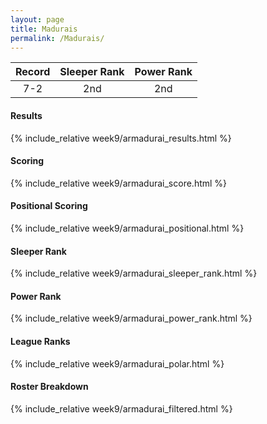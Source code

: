 ```yaml
---
layout: page
title: Madurais
permalink: /Madurais/
---
```


Record | Sleeper Rank | Power Rank               
:--: | :--: | :--:
7-2 | 2nd | 2nd   

#### Results
{% include_relative week9/armadurai_results.html %}

#### Scoring
{% include_relative week9/armadurai_score.html %}

#### Positional Scoring
{% include_relative week9/armadurai_positional.html %}

#### Sleeper Rank
{% include_relative week9/armadurai_sleeper_rank.html %}

#### Power Rank
{% include_relative week9/armadurai_power_rank.html %}

#### League Ranks
{% include_relative week9/armadurai_polar.html %}

#### Roster Breakdown
{% include_relative week9/armadurai_filtered.html %}
